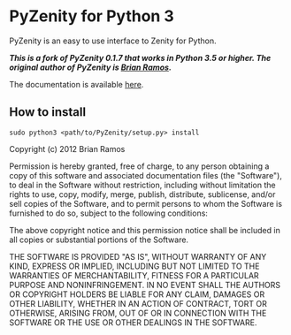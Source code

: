 # PyZenity for Python 3
PyZenity is an easy to use interface to Zenity for Python. 

**_This is a fork of PyZenity 0.1.7 that works in Python 3.5 or higher. The original author of PyZenity is [Brian Ramos](http://brianramos.com/?page_id=38)._**

The documentation is available [here](http://brianramos.com/software/PyZenity/docs/).

## How to install

```sudo python3 <path/to/PyZenity/setup.py> install```

Copyright (c) 2012 Brian Ramos

Permission is hereby granted, free of charge, to any person obtaining a copy of this software and associated documentation files (the "Software"), to deal in the Software without restriction, including without limitation the rights to use, copy, modify, merge, publish, distribute, sublicense, and/or sell copies of the Software, and to permit persons to whom the Software is furnished to do so, subject to the following conditions:

The above copyright notice and this permission notice shall be included in all copies or substantial portions of the Software.

THE SOFTWARE IS PROVIDED "AS IS", WITHOUT WARRANTY OF ANY KIND, EXPRESS OR IMPLIED, INCLUDING BUT NOT LIMITED TO THE WARRANTIES OF MERCHANTABILITY, FITNESS FOR A PARTICULAR PURPOSE AND NONINFRINGEMENT. IN NO EVENT SHALL THE AUTHORS OR COPYRIGHT HOLDERS BE LIABLE FOR ANY CLAIM, DAMAGES OR OTHER LIABILITY, WHETHER IN AN ACTION OF CONTRACT, TORT OR OTHERWISE, ARISING FROM, OUT OF OR IN CONNECTION WITH THE SOFTWARE OR THE USE OR OTHER DEALINGS IN THE SOFTWARE.

